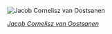 
![Jacob Cornelisz van Oostsanen](https://upload.wikimedia.org/wikipedia/commons/thumb/5/5e/Dirck_Jacobsz_-_Jacob_Cornelisz._van_Oostsanen_Painting_a_Portrait_of_His_Wife_-_Google_Art_Project.jpg/525px-Dirck_Jacobsz_-_Jacob_Cornelisz._van_Oostsanen_Painting_a_Portrait_of_His_Wife_-_Google_Art_Project.jpg)

*[Jacob Cornelisz van Oostsanen](https://wikipedia.org/wiki/File:Dirck_Jacobsz_-_Jacob_Cornelisz._van_Oostsanen_Painting_a_Portrait_of_His_Wife_-_Google_Art_Project.jpg)*
